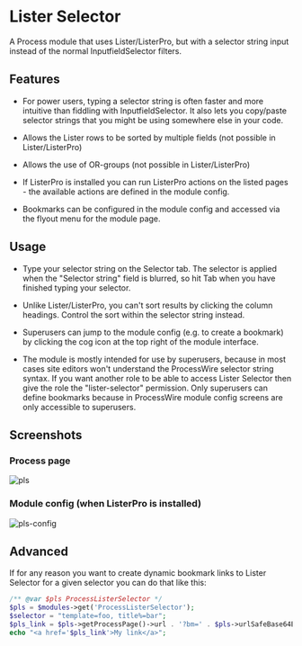 # Lister Selector

A Process module that uses Lister/ListerPro, but with a selector string input instead of the normal InputfieldSelector filters.

## Features

* For power users, typing a selector string is often faster and more intuitive than fiddling with InputfieldSelector. It also lets you copy/paste selector strings that you might be using somewhere else in your code.

* Allows the Lister rows to be sorted by multiple fields (not possible in Lister/ListerPro)

* Allows the use of OR-groups (not possible in Lister/ListerPro)

* If ListerPro is installed you can run ListerPro actions on the listed pages - the available actions are defined in the module config.

* Bookmarks can be configured in the module config and accessed via the flyout menu for the module page.

## Usage

* Type your selector string on the Selector tab. The selector is applied when the "Selector string" field is blurred, so hit Tab when you have finished typing your selector.

* Unlike Lister/ListerPro, you can't sort results by clicking the column headings. Control the sort within the selector string instead.

* Superusers can jump to the module config (e.g. to create a bookmark) by clicking the cog icon at the top right of the module interface.

* The module is mostly intended for use by superusers, because in most cases site editors won't understand the ProcessWire selector string syntax. If you want another role to be able to access Lister Selector then give the role the "lister-selector" permission. Only superusers can define bookmarks because in ProcessWire module config screens are only accessible to superusers.

## Screenshots

### Process page

![pls](https://user-images.githubusercontent.com/1538852/90083802-a5211480-dd67-11ea-9a5b-79b07543e8b9.png)

### Module config (when ListerPro is installed)

![pls-config](https://user-images.githubusercontent.com/1538852/90083804-a6524180-dd67-11ea-83a5-affa1338344c.png)


## Advanced

If for any reason you want to create dynamic bookmark links to Lister Selector for a given selector you can do that like this:

```php
/** @var $pls ProcessListerSelector */
$pls = $modules->get('ProcessListerSelector');
$selector = "template=foo, title%=bar";
$pls_link = $pls->getProcessPage()->url . '?bm=' . $pls->urlSafeBase64Encode($selector);
echo "<a href='$pls_link'>My link</a>";
```
